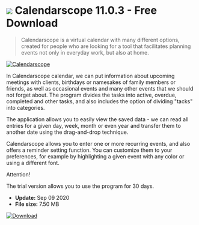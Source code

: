 # ![](https://cdn.softexe.net/static/icon/win.gif) Calendarscope 11.0.3 - Free Download

> Calendarscope is a virtual calendar with many different options, created for people who are looking for a tool that facilitates planning events not only in everyday work, but also at home.

[![Calendarscope](https://gallery.dpcdn.pl/imgc/Tools/63347/g_-_420x350_1.5_-_x20151105233030_0.png)](https://softexe.net/win/business/organizer/calendarscope:hhhd.html)

In Calendarscope calendar, we can put information about upcoming meetings with clients, birthdays or namesakes of family members or friends, as well as occasional events and many other events that we should not forget about. The program divides the tasks into active, overdue, completed and other tasks, and also includes the option of dividing "tacks" into categories.
 
 The application allows you to easily view the saved data - we can read all entries for a given day, week, month or even year and transfer them to another date using the drag-and-drop technique. 
 
 Calendarscope allows you to enter one or more recurring events, and also offers a reminder setting function. You can customize them to your preferences, for example by highlighting a given event with any color or using a different font.
 
 Attention!
 
 The trial version allows you to use the program for 30 days.


- **Update:** Sep 09 2020
- **File size:** 7.50 MB

[![Download](https://cdn.softexe.net/static/img/download.png)](https://softexe.net/win/business/organizer/calendarscope:hhhd.html)

